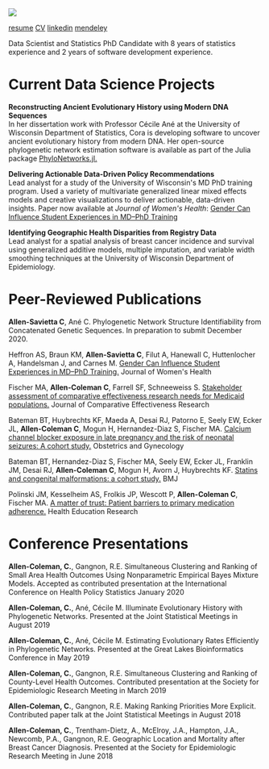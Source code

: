 <img src="https://coraallensavietta.github.io/pic.jpg">

<a href="https://coraallensavietta.github.io/coraallensavietta_resume.pdf" target="_blank">resume</a>
<a href="https://coraallensavietta.github.io/coraallensavietta_cv.pdf" target="_blank">CV</a>
<a href="https://www.linkedin.com/in/cora-allen-savietta/" target="_blank">linkedin</a>
<a href="https://www.mendeley.com/profiles/cora--allen-savietta/" target="_blank">mendeley</a>

Data Scientist and Statistics PhD Candidate with 8 years of statistics experience and 2 years of software development experience.
# Current Data Science Projects  
**Reconstructing Ancient Evolutionary History using Modern DNA Sequences**  
In her dissertation work with Professor Cécile Ané at the University of Wisconsin Department of Statistics, Cora is developing software to uncover ancient evolutionary history from modern DNA. Her open-source phylogenetic network estimation software is available as part of the Julia package <a href="https://github.com/crsl4/PhyloNetworks.jl" target="_blank">PhyloNetworks.jl.</a>

**Delivering Actionable Data-Driven Policy Recommendations**  
Lead analyst for a study of the University of Wisconsin's MD PhD training program. Used a variety of multivariate generalized linear mixed effects models and creative visualizations to deliver actionable, data-driven insights. Paper now available at *Journal of Women's Health*: <a href="https://www.liebertpub.com/doi/abs/10.1089/jwh.2019.8094" target="_blank">Gender Can Influence Student Experiences in MD–PhD Training</a>

**Identifying Geographic Health Disparities from Registry Data**  
Lead analyst for a spatial analysis of breast cancer incidence and survival using generalized additive models, multiple imputation, and variable width smoothing techniques at the University of Wisconsin Department of Epidemiology.

# Peer-Reviewed Publications  
**Allen-Savietta C**, Ané C. Phylogenetic Network Structure Identifiability from
Concatenated Genetic Sequences. In preparation to submit December 2020.  

Heffron AS, Braun KM, **Allen-Savietta C**, Filut A, Hanewall C, Huttenlocher A, Handelsman J, and Carnes M. <a href="https://www.liebertpub.com/doi/abs/10.1089/jwh.2019.8094" target="_blank">Gender Can Influence Student Experiences in MD–PhD Training.</a> Journal of Women's Health  

Fischer MA, **Allen-Coleman C**, Farrell SF, Schneeweiss S. <a href="https://pubmed.ncbi.nlm.nih.gov/26388438/" target="_blank">Stakeholder assessment of comparative effectiveness research needs for Medicaid
populations.</a> Journal of Comparative Effectiveness Research  

Bateman BT, Huybrechts KF, Maeda A, Desai RJ, Patorno E, Seely EW, Ecker JL, **Allen-Coleman C**, Mogun H, Hernandez-Diaz S, Fischer MA. <a href="https://pubmed.ncbi.nlm.nih.gov/26241414/" target="_blank">Calcium channel blocker exposure in late pregnancy and the risk of neonatal seizures: A cohort
study.</a> Obstetrics and Gynecology  

Bateman BT, Hernandez-Diaz S, Fischer MA, Seely EW, Ecker JL, Franklin JM, Desai RJ, **Allen-Coleman C**, Mogun H, Avorn J, Huybrechts KF. <a href="https://www.bmj.com/content/350/bmj.h1035" target="_blank">Statins and congenital malformations: a cohort study.</a> BMJ  

Polinski JM, Kesselheim AS, Frolkis JP, Wescott P, **Allen-Coleman C**, Fischer MA. <a href="https://pubmed.ncbi.nlm.nih.gov/24838119/" target="_blank">A matter of trust: Patient barriers to primary medication adherence.</a> Health Education Research  

# Conference Presentations  
**Allen-Coleman, C.**, Gangnon, R.E. Simultaneous Clustering and Ranking of Small Area Health Outcomes Using Nonparametric Empirical Bayes Mixture Models. Accepted as contributed presentation at the International Conference on Health Policy Statistics January 2020  

**Allen-Coleman, C.**, Ané, Cécile M. Illuminate Evolutionary History with Phylogenetic Networks. Presented at the Joint Statistical Meetings in August 2019  

**Allen-Coleman, C.**, Ané, Cécile M. Estimating Evolutionary Rates Efficiently in Phylogenetic Networks. Presented at the Great Lakes Bioinformatics Conference in May 2019  

**Allen-Coleman, C.**, Gangnon, R.E. Simultaneous Clustering and Ranking of County-Level Health Outcomes. Contributed presentation at the Society for Epidemiologic Research Meeting in March 2019  

**Allen-Coleman, C.**, Gangnon, R.E. Making Ranking Priorities More Explicit. Contributed paper talk at the Joint Statistical Meetings in August 2018  

**Allen-Coleman, C.**, Trentham-Dietz, A., McElroy, J.A., Hampton, J.A., Newcomb, P.A., Gangnon, R.E. Geographic Location and Mortality after Breast Cancer Diagnosis. Presented at the Society for Epidemiologic Research Meeting in June 2018  
